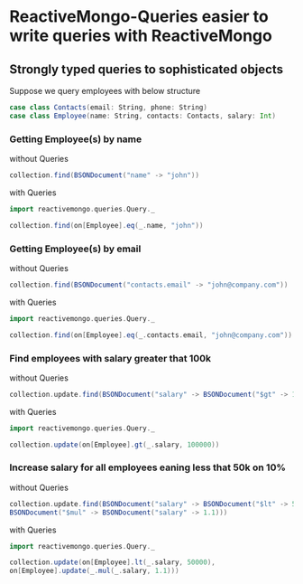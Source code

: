 # ReactiveMongo-Queries easier to write queries with ReactiveMongo

## Strongly typed queries to sophisticated objects

Suppose we query employees with below structure
```scala
case class Contacts(email: String, phone: String)
case class Employee(name: String, contacts: Contacts, salary: Int)
```

### Getting Employee(s) by name 
without Queries

```scala
collection.find(BSONDocument("name" -> "john"))
```
with Queries

```scala
import reactivemongo.queries.Query._

collection.find(on[Employee].eq(_.name, "john"))
```

### Getting Employee(s) by email
without Queries

```scala
collection.find(BSONDocument("contacts.email" -> "john@company.com"))
```
with Queries

```scala
import reactivemongo.queries.Query._

collection.find(on[Employee].eq(_.contacts.email, "john@company.com"))
```

### Find employees with salary greater that 100k
without Queries

```scala
collection.update.find(BSONDocument("salary" -> BSONDocument("$gt" -> 100000)))
```
with Queries

```scala
import reactivemongo.queries.Query._

collection.update(on[Employee].gt(_.salary, 100000))
```


### Increase salary for all employees eaning less that 50k on 10%
without Queries

```scala
collection.update.find(BSONDocument("salary" -> BSONDocument("$lt" -> 50000)), 
BSONDocument("$mul" -> BSONDocument("salary" -> 1.1)))
```
with Queries

```scala
import reactivemongo.queries.Query._

collection.update(on[Employee].lt(_.salary, 50000), 
on[Employee].update(_.mul(_.salary, 1.1)))
```
